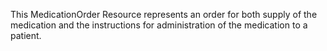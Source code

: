 This MedicationOrder Resource represents an order for both supply of the medication and the instructions for administration of the medication to a patient.